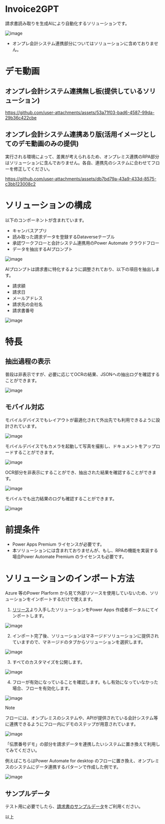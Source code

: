 # Invoice2GPT
請求書読み取りを生成AIにより自動化するソリューションです。


![image](https://github.com/user-attachments/assets/67f93352-ef38-400a-8a26-1340aedd5ec8)

- オンプレ会計システム連携部分についてはソリューションに含めておりません。

# デモ動画
## オンプレ会計システム連携無し板(提供しているソリューション)

https://github.com/user-attachments/assets/53a71f03-bad6-4587-99da-29b36c422cbe

## オンプレ会計システム連携あり版(活用イメージとしてのデモ動画のみの提供)

実行される環境によって、差異が考えられるため、オンプレミス連携のRPA部分はソリューションに含んでおりません。各自、連携先のシステムに合わせてフローを修正してください。

https://github.com/user-attachments/assets/db7bd79a-43a9-433d-8575-c3bb123008c2

# ソリューションの構成
以下のコンポーネントが含まれています。

* キャンバスアプリ
* 読み取った請求データを登録するDataverseテーブル
* 承認ワークフローと会計システム連携用のPower Automate クラウドフロー
* データを抽出するAIプロンプト

![image](https://github.com/user-attachments/assets/28b82ad5-e01e-4490-a72c-04dfe28b3834)

AIプロンプトは請求書に特化するように調整されており、以下の項目を抽出します。
- 請求額
- 請求日
- メールアドレス
- 請求先の会社名
- 請求書番号

![image](https://github.com/user-attachments/assets/ea41e4af-58d5-471f-b7e9-f73f19a6e71f)

# 特長

## 抽出過程の表示

普段は非表示ですが、必要に応じてOCRの結果、JSONへの抽出ログを確認することができます。

![image](https://github.com/user-attachments/assets/e33c06a3-6e11-4a50-922e-9a7064285407)



## モバイル対応

モバイルデバイスでもレイアウトが最適化されて外出先でも利用できるように設計されています。

![image](https://github.com/user-attachments/assets/538eea9d-50e1-4de8-a94f-a7c8edec23aa)

モバイルデバイスでもカメラを起動して写真を撮影し、ドキュメントをアップロードすることができます。

![image](https://github.com/user-attachments/assets/0675204f-d2c4-4641-8169-7899a5c5da4a)

OCR部分を非表示にすることができ、抽出された結果を確認することができます。

![image](https://github.com/user-attachments/assets/081a3f12-8426-43ad-8ab9-86fbb4356787)


モバイルでも出力結果のログも確認することができます。

![image](https://github.com/user-attachments/assets/402fa7db-b052-47db-947b-c46412b2429a)



# 前提条件

* Power Apps Premium ライセンスが必要です。
* 本ソリューションには含まれておりませんが、もし、RPAの機能を実装する場合Power Automate Premium のライセンスも必要です。

# ソリューションのインポート方法
Azure 等のPower Plarform から見て外部リソースを使用していないため、ソリューションをインポートするだけで使えます。

1. [リリース](https://github.com/geekfujiwara/Invoice2GPT/releases/tag/Invoice2GPT)より入手したソリューションをPower Apps 作成者ポータルにてインポートします。

![image](https://github.com/user-attachments/assets/dbca5c1c-28a8-4f0a-b712-177172c8799e)


2. インポート完了後、ソリューションはマネージドソリューションに提供されていますので、マネージドのタブからソリューションを選択します。

![image](https://github.com/user-attachments/assets/d54ead3d-0196-4050-b01b-0fff8f897acb)


3. すべてのカスタマイズを公開します。

![image](https://github.com/user-attachments/assets/740b0940-3ac5-4ab1-822d-233bf1dceaba)

4. フローが有効になっていることを確認します。もし有効になっていなかった場合、フローを有効化します。

![image](https://github.com/user-attachments/assets/0438e7bb-88ae-4f6b-a3da-6276e16efae0)


> [!Note]
> フローには、オンプレミスのシステムや、APIが提供されている会計システム等に連携できるようにフロー内にデモのステップが用意されています。
>
>  ![image](https://github.com/user-attachments/assets/6616bfc2-0695-472b-b986-dc9e38795183)
>
> 「伝票番号デモ」の部分を請求データを連携したいシステムに置き換えて利用してみてください。
>
> 例えばこちらはPower Automate for desktop のフローに置き換え、オンプレミスのシステムにデータ連携するパターンで作成した例です。
>
> ![image](https://github.com/user-attachments/assets/1b5fa1e2-efc4-42ed-916b-9ce8458bc765)


## サンプルデータ
テスト用に必要でしたら、[請求書のサンプルデータ](https://github.com/geekfujiwara/Invoice2GPT/releases/tag/SampleInvoice)をご利用ください。

以上
